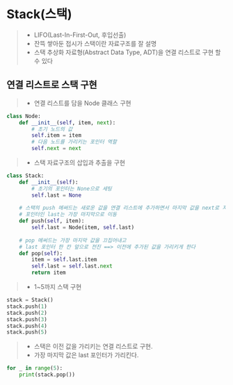 # Stack(스택)

> - LIFO(Last-In-First-Out, 후입선출)
> - 잔뜩 쌓아둔 접시가 스택이란 자료구조를 잘 설명
> - 스택 추상화 자료형(Abstract Data Type, ADT)을 연결 리스트로 구현 할 수 있다



## 연결 리스트로 스택 구현

> - 연결 리스트를 담을 Node 클래스 구현

```python
class Node:
    def __init__(self, item, next):
        # 초기 노드의 값
        self.item = item
        # 다음 노드를 가리키는 포인터 역할
        self.next = next
```



> - 스택 자료구조의 삽입과 추출을 구현

```python
class Stack:
    def __init__(self):
        # 초기의 포인터는 None으로 세팅
        self.last = None
    
    # 스택의 push 메써드는 새로운 값을 연결 리스트에 추가하면서 마지막 값을 next로 지정하고
    # 포인터인 last는 가장 마지막으로 이동
    def push(self, item):
    	self.last = Node(item, self.last)
        
    # pop 메써드는 가장 마지막 값을 끄집어내고
    # last 포인터 한 칸 앞으로 전진 ==> 이전에 추가된 값을 가리키게 한다
    def pop(self):
        item = self.last.item
        self.last = self.last.next
        return item
```



> - 1~5까지 스택 구현

```python
stack = Stack()
stack.push(1)
stack.push(2)
stack.push(3)
stack.push(4)
stack.push(5)
```



> - 스택은 이전 값을 가리키는 연결 리스트로 구현.
> - 가장 마지막 값은 last 포인터가 가리킨다.

```python
for _ in range(5):
    print(stack.pop())
```

